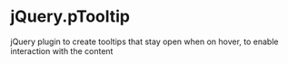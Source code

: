 jQuery.pTooltip
===============

jQuery plugin to create tooltips that stay open when on hover, to enable interaction with the content